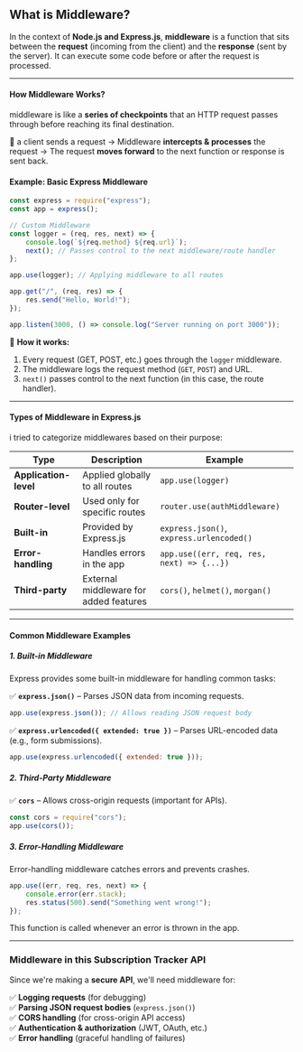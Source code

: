 ## **What is Middleware?**
In the context of **Node.js and Express.js**, **middleware** is a function that sits between the **request** (incoming from the client) and the **response** (sent by the server). It can execute some code before or after the request is processed.

---

#### **How Middleware Works?**
middleware is like a **series of checkpoints** that an HTTP request passes through before reaching its final destination.

🔹 a client sends a request → Middleware **intercepts & processes** the request → The request **moves forward** to the next function or response is sent back.

#### **Example: Basic Express Middleware**
```javascript
const express = require("express");
const app = express();

// Custom Middleware
const logger = (req, res, next) => {
    console.log(`${req.method} ${req.url}`);
    next(); // Passes control to the next middleware/route handler
};

app.use(logger); // Applying middleware to all routes

app.get("/", (req, res) => {
    res.send("Hello, World!");
});

app.listen(3000, () => console.log("Server running on port 3000"));
```
📝 **How it works:**
1. Every request (GET, POST, etc.) goes through the `logger` middleware.
2. The middleware logs the request method (`GET`, `POST`) and URL.
3. `next()` passes control to the next function (in this case, the route handler).

---

#### **Types of Middleware in Express.js**
i tried to categorize middlewares based on their purpose:

| **Type**          | **Description** | **Example** |
|------------------|--------------|------------|
| **Application-level** | Applied globally to all routes | `app.use(logger)` |
| **Router-level** | Used only for specific routes | `router.use(authMiddleware)` |
| **Built-in** | Provided by Express.js | `express.json()`, `express.urlencoded()` |
| **Error-handling** | Handles errors in the app | `app.use((err, req, res, next) => {...})` |
| **Third-party** | External middleware for added features | `cors()`, `helmet()`, `morgan()` |

---

#### **Common Middleware Examples**
##### **1. Built-in Middleware**
Express provides some built-in middleware for handling common tasks:

✅ **`express.json()`** – Parses JSON data from incoming requests.
```javascript
app.use(express.json()); // Allows reading JSON request body
```

✅ **`express.urlencoded({ extended: true })`** – Parses URL-encoded data (e.g., form submissions).
```javascript
app.use(express.urlencoded({ extended: true }));
```

##### **2. Third-Party Middleware**

✅ **`cors`** – Allows cross-origin requests (important for APIs).
```javascript
const cors = require("cors");
app.use(cors());
```

##### **3. Error-Handling Middleware**
Error-handling middleware catches errors and prevents crashes.
```javascript
app.use((err, req, res, next) => {
    console.error(err.stack);
    res.status(500).send("Something went wrong!");
});
```
This function is called whenever an error is thrown in the app.

---

### **Middleware in this Subscription Tracker API**
Since we're making a **secure API**, we'll need middleware for:

✅ **Logging requests** (for debugging)           
✅ **Parsing JSON request bodies** (`express.json()`)  
✅ **CORS handling** (for cross-origin API access)  
✅ **Authentication & authorization** (JWT, OAuth, etc.)  
✅ **Error handling** (graceful handling of failures)  


